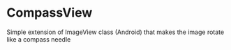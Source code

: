 CompassView
===========

Simple extension of ImageView class (Android) that makes the image rotate like a compass needle
